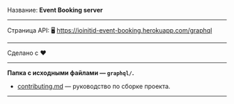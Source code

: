 Название: **Event Booking server**

---

Страница API: 🖥️ https://ioinitid-event-booking.herokuapp.com/graphql

---

Сделано с ❤️

---

**Папка с исходными файлами — `graphql/`.**

- [contributing.md](contributing.md) — руководство по сборке проекта.

---
